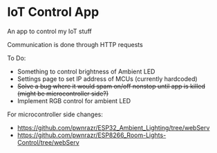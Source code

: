 # IoT Control App
An app to control my IoT stuff

Communication is done through HTTP requests

To Do:
- Something to control brightness of Ambient LED
- Settings page to set IP address of MCUs (currently hardcoded)
- ~~Solve a bug where it would spam on/off nonstop until app is killed (might be microcontroller side?)~~
- Implement RGB control for ambient LED

For microcontroller side changes:
- https://github.com/pwnrazr/ESP32_Ambient_Lighting/tree/webServ
- https://github.com/pwnrazr/ESP8266_Room-Lights-Control/tree/webServ
